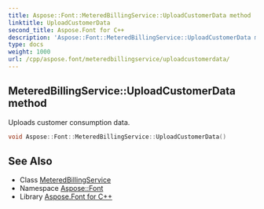 ```yaml
---
title: Aspose::Font::MeteredBillingService::UploadCustomerData method
linktitle: UploadCustomerData
second_title: Aspose.Font for C++
description: 'Aspose::Font::MeteredBillingService::UploadCustomerData method. Uploads customer consumption data in C++.'
type: docs
weight: 1000
url: /cpp/aspose.font/meteredbillingservice/uploadcustomerdata/
---
```

## MeteredBillingService::UploadCustomerData method


Uploads customer consumption data.

```cpp
void Aspose::Font::MeteredBillingService::UploadCustomerData()
```

## See Also

* Class [MeteredBillingService](../)
* Namespace [Aspose::Font](../../)
* Library [Aspose.Font for C++](../../../)
